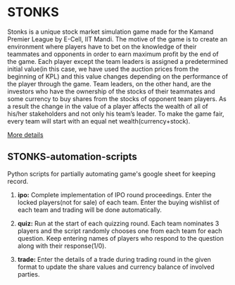# STONKS
Stonks is a unique stock market simulation game made for the Kamand Premier League by E-Cell, IIT Mandi. The motive of the game is to create an environment where players have to bet on the knowledge of their teammates and opponents in order to earn maximum profit by the end of the game. Each player except the team leaders is assigned a predetermined initial value(in this case, we have used the auction prices from the beginning of KPL) and this value changes depending on the performance of the player through the game. Team leaders, on the other hand, are the investors who have the ownership of the stocks of their teammates and some currency to buy shares from the stocks of opponent team players. As a result the change in the value of a player affects the wealth of all of his/her stakeholders and not only his team’s leader. To make the game fair, every team will start with an equal net wealth(currency+stock).

[More details](https://docs.google.com/document/d/1uSCBedBDyrKK11zIe8qKrfJOPGdqICBzwVm2w-ePUGU/edit?usp=sharing)

## STONKS-automation-scripts
Python scripts for partially automating game's google sheet for keeping record.

1. **ipo:** Complete implementation of IPO round proceedings. Enter the locked players(not for sale) of each team. Enter the buying wishlist of each team and trading will be done automatically.

1. **quiz:** Run at the start of each quizzing round. Each team nominates 3 players and the script randomly chooses one from each team for each question. Keep entering names of players who respond to the question along with their response(1/0).

1. **trade:** Enter the details of a trade during trading round in the given format to update the share values and currency balance of involved parties.
